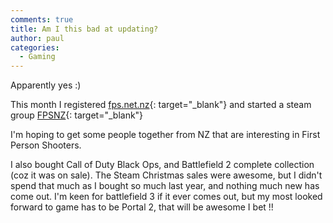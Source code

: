 ```yaml
---
comments: true
title: Am I this bad at updating?
author: paul
categories:
  - Gaming
---
```

Apparently yes :)

This month I registered [fps.net.nz](http://www.fps.net.nz){: target="_blank"} and started a steam group [FPSNZ](http://steamcommunity.com/groups/fpsnz){: target="_blank"}

I'm hoping to get some people together from NZ that are interesting in First Person Shooters.

I also bought Call of Duty Black Ops, and Battlefield 2 complete collection (coz it was on sale). The Steam Christmas sales were awesome, but I didn't spend that much as I bought so much last year, and nothing much new has come out. I'm keen for battlefield 3 if it ever comes out, but my most looked forward to game has to be Portal 2, that will be awesome I bet !!

